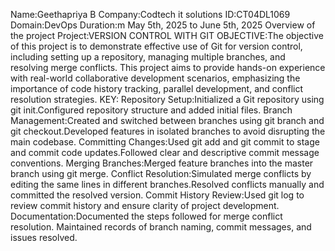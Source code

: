 Name:Geethapriya B
Company:Codtech it solutions
ID:CT04DL1069
Domain:DevOps
Duration:m May 5th, 2025 to June 5th, 2025
Overview of the project
Project:VERSION CONTROL WITH GIT
OBJECTIVE:The objective of this project is to demonstrate effective use of Git for version control, including setting up a repository, managing multiple branches, and resolving merge conflicts. This project aims to provide hands-on experience with real-world collaborative development scenarios, emphasizing the importance of code history tracking, parallel development, and conflict resolution strategies.
KEY:
Repository Setup:Initialized a Git repository using git init.Configured repository structure and added initial files.
Branch Management:Created and switched between branches using git branch and git checkout.Developed features in isolated branches to avoid disrupting the main codebase.
Committing Changes:Used git add and git commit to stage and commit code updates.Followed clear and descriptive commit message conventions.
Merging Branches:Merged feature branches into the master branch using git merge.
Conflict Resolution:Simulated merge conflicts by editing the same lines in different branches.Resolved conflicts manually and committed the resolved version.
Commit History Review:Used git log to review commit history and ensure clarity of project development.
Documentation:Documented the steps followed for merge conflict resolution.
Maintained records of branch naming, commit messages, and issues resolved.

